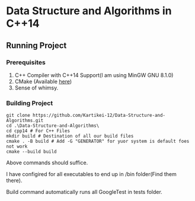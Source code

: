 
# Data Structure and Algorithms in C++14

## Running Project

### Prerequisites

1. C++ Compiler with C++14 Support(I am using MinGW GNU 8.1.0)
2. CMake (Available [here](https://cmake.org/))
3. Sense of whimsy.

### Building Project

```
git clone https://github.com/Kartikei-12/Data-Structure-and-Algorithms.git
cd .\Data-Structure-and-Algorithms\
cd cpp14 # For C++ Files
mkdir build # Destination of all our build files
cmake . -B build # Add -G "GENERATOR" for yuor system is default foes not work
cmake --build build
```

Above commands should suffice.

I have configired for all executables to end up in /bin folder(Find them there).

Build command automatically runs all GoogleTest in tests folder.

